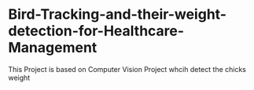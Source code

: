 # Bird-Tracking-and-their-weight-detection-for-Healthcare-Management
  This Project is based on Computer Vision Project whcih detect the chicks weight 
